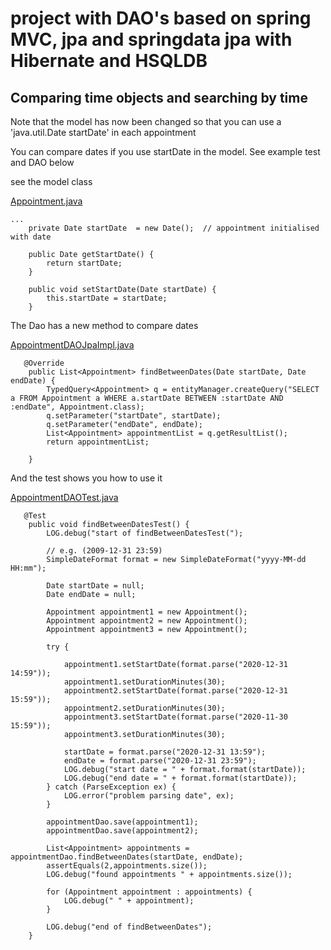 
# project with DAO's based on spring MVC, jpa and springdata jpa with Hibernate and HSQLDB

## Comparing time objects and searching by time

Note that the model has now been changed so that you can use a 'java.util.Date startDate' in each appointment

You can compare dates if you use startDate in the model. See example test and DAO below

see the model class

[Appointment.java](../project/model/src/main/java/org/solent/com504/project/model/dto/Appointment.java )
```
...
    private Date startDate  = new Date();  // appointment initialised with date

    public Date getStartDate() {
        return startDate;
    }

    public void setStartDate(Date startDate) {
        this.startDate = startDate;
    }

```

The Dao has a new method to compare dates

[AppointmentDAOJpaImpl.java](../project/dao-jpa/src/main/java/org/solent/com504/project/impl/dao/jpa/AppointmentDAOJpaImpl.java )
```
   @Override
    public List<Appointment> findBetweenDates(Date startDate, Date endDate) {
        TypedQuery<Appointment> q = entityManager.createQuery("SELECT a FROM Appointment a WHERE a.startDate BETWEEN :startDate AND :endDate", Appointment.class);
        q.setParameter("startDate", startDate);
        q.setParameter("endDate", endDate);
        List<Appointment> appointmentList = q.getResultList();
        return appointmentList;

    }
```

And the test shows you how to use it

[AppointmentDAOTest.java](../project/dao-jpa/src/test/java/org/solent/com504/project/impl/dao/jpa/test/AppointmentDAOTest.java )
```
   @Test
    public void findBetweenDatesTest() {
        LOG.debug("start of findBetweenDatesTest(");

        // e.g. (2009-12-31 23:59)
        SimpleDateFormat format = new SimpleDateFormat("yyyy-MM-dd HH:mm");

        Date startDate = null;
        Date endDate = null;

        Appointment appointment1 = new Appointment();
        Appointment appointment2 = new Appointment();
        Appointment appointment3 = new Appointment();
        
        try {

            appointment1.setStartDate(format.parse("2020-12-31 14:59"));
            appointment1.setDurationMinutes(30);
            appointment2.setStartDate(format.parse("2020-12-31 15:59"));
            appointment2.setDurationMinutes(30);
            appointment3.setStartDate(format.parse("2020-11-30 15:59"));
            appointment3.setDurationMinutes(30);

            startDate = format.parse("2020-12-31 13:59");
            endDate = format.parse("2020-12-31 23:59");
            LOG.debug("start date = " + format.format(startDate));
            LOG.debug("end date = " + format.format(startDate));
        } catch (ParseException ex) {
            LOG.error("problem parsing date", ex);
        }

        appointmentDao.save(appointment1);
        appointmentDao.save(appointment2);

        List<Appointment> appointments = appointmentDao.findBetweenDates(startDate, endDate);
        assertEquals(2,appointments.size());
        LOG.debug("found appointments " + appointments.size());

        for (Appointment appointment : appointments) {
            LOG.debug(" " + appointment);
        }

        LOG.debug("end of findBetweenDates");
    }
```


